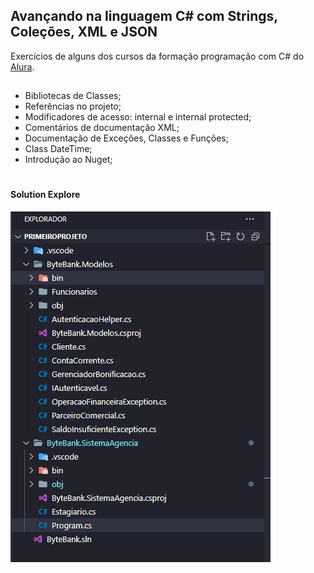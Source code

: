 
## Avançando na linguagem C# com Strings, Coleções, XML e JSON

Exercícios de alguns dos cursos da formação programação com C# do [Alura](https://alura.com.br).

##

- Bibliotecas de Classes;
- Referências no projeto;
- Modificadores de acesso: internal e internal protected;
- Comentários de documentação  XML;
- Documentação de Exceções, Classes e Funções;
- Class DateTime;
- Introdução ao Nuget;

 
 #
#### Solution Explore
![](https://github.com/viniciusmartins1/csharp-avancando-na-linguagem/blob/main/img_readme/solution_explorer.PNG)

